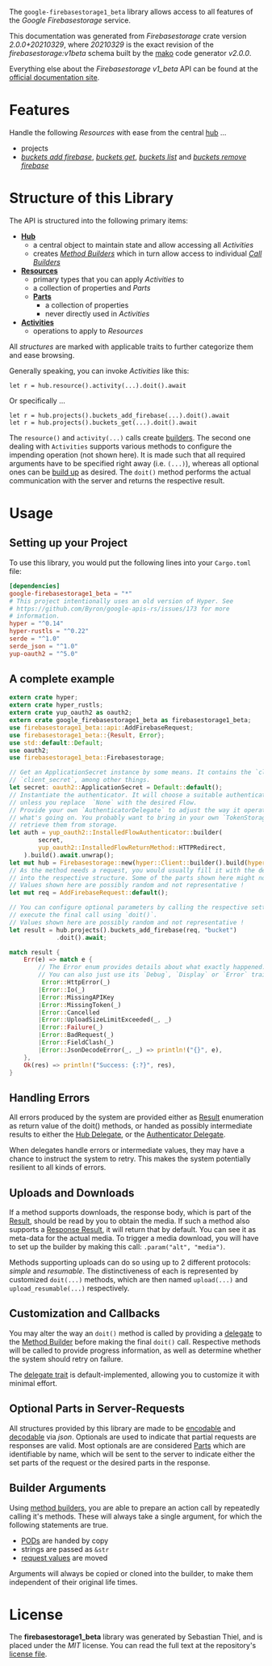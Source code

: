 <!---
DO NOT EDIT !
This file was generated automatically from 'src/mako/api/README.md.mako'
DO NOT EDIT !
-->
The `google-firebasestorage1_beta` library allows access to all features of the *Google Firebasestorage* service.

This documentation was generated from *Firebasestorage* crate version *2.0.0+20210329*, where *20210329* is the exact revision of the *firebasestorage:v1beta* schema built by the [mako](http://www.makotemplates.org/) code generator *v2.0.0*.

Everything else about the *Firebasestorage* *v1_beta* API can be found at the
[official documentation site](https://firebase.google.com/docs/storage).
# Features

Handle the following *Resources* with ease from the central [hub](https://docs.rs/google-firebasestorage1_beta/2.0.0+20210329/google_firebasestorage1_beta/Firebasestorage) ... 

* projects
 * [*buckets add firebase*](https://docs.rs/google-firebasestorage1_beta/2.0.0+20210329/google_firebasestorage1_beta/api::ProjectBucketAddFirebaseCall), [*buckets get*](https://docs.rs/google-firebasestorage1_beta/2.0.0+20210329/google_firebasestorage1_beta/api::ProjectBucketGetCall), [*buckets list*](https://docs.rs/google-firebasestorage1_beta/2.0.0+20210329/google_firebasestorage1_beta/api::ProjectBucketListCall) and [*buckets remove firebase*](https://docs.rs/google-firebasestorage1_beta/2.0.0+20210329/google_firebasestorage1_beta/api::ProjectBucketRemoveFirebaseCall)




# Structure of this Library

The API is structured into the following primary items:

* **[Hub](https://docs.rs/google-firebasestorage1_beta/2.0.0+20210329/google_firebasestorage1_beta/Firebasestorage)**
    * a central object to maintain state and allow accessing all *Activities*
    * creates [*Method Builders*](https://docs.rs/google-firebasestorage1_beta/2.0.0+20210329/google_firebasestorage1_beta/client::MethodsBuilder) which in turn
      allow access to individual [*Call Builders*](https://docs.rs/google-firebasestorage1_beta/2.0.0+20210329/google_firebasestorage1_beta/client::CallBuilder)
* **[Resources](https://docs.rs/google-firebasestorage1_beta/2.0.0+20210329/google_firebasestorage1_beta/client::Resource)**
    * primary types that you can apply *Activities* to
    * a collection of properties and *Parts*
    * **[Parts](https://docs.rs/google-firebasestorage1_beta/2.0.0+20210329/google_firebasestorage1_beta/client::Part)**
        * a collection of properties
        * never directly used in *Activities*
* **[Activities](https://docs.rs/google-firebasestorage1_beta/2.0.0+20210329/google_firebasestorage1_beta/client::CallBuilder)**
    * operations to apply to *Resources*

All *structures* are marked with applicable traits to further categorize them and ease browsing.

Generally speaking, you can invoke *Activities* like this:

```Rust,ignore
let r = hub.resource().activity(...).doit().await
```

Or specifically ...

```ignore
let r = hub.projects().buckets_add_firebase(...).doit().await
let r = hub.projects().buckets_get(...).doit().await
```

The `resource()` and `activity(...)` calls create [builders][builder-pattern]. The second one dealing with `Activities` 
supports various methods to configure the impending operation (not shown here). It is made such that all required arguments have to be 
specified right away (i.e. `(...)`), whereas all optional ones can be [build up][builder-pattern] as desired.
The `doit()` method performs the actual communication with the server and returns the respective result.

# Usage

## Setting up your Project

To use this library, you would put the following lines into your `Cargo.toml` file:

```toml
[dependencies]
google-firebasestorage1_beta = "*"
# This project intentionally uses an old version of Hyper. See
# https://github.com/Byron/google-apis-rs/issues/173 for more
# information.
hyper = "^0.14"
hyper-rustls = "^0.22"
serde = "^1.0"
serde_json = "^1.0"
yup-oauth2 = "^5.0"
```

## A complete example

```Rust
extern crate hyper;
extern crate hyper_rustls;
extern crate yup_oauth2 as oauth2;
extern crate google_firebasestorage1_beta as firebasestorage1_beta;
use firebasestorage1_beta::api::AddFirebaseRequest;
use firebasestorage1_beta::{Result, Error};
use std::default::Default;
use oauth2;
use firebasestorage1_beta::Firebasestorage;

// Get an ApplicationSecret instance by some means. It contains the `client_id` and 
// `client_secret`, among other things.
let secret: oauth2::ApplicationSecret = Default::default();
// Instantiate the authenticator. It will choose a suitable authentication flow for you, 
// unless you replace  `None` with the desired Flow.
// Provide your own `AuthenticatorDelegate` to adjust the way it operates and get feedback about 
// what's going on. You probably want to bring in your own `TokenStorage` to persist tokens and
// retrieve them from storage.
let auth = yup_oauth2::InstalledFlowAuthenticator::builder(
        secret,
        yup_oauth2::InstalledFlowReturnMethod::HTTPRedirect,
    ).build().await.unwrap();
let mut hub = Firebasestorage::new(hyper::Client::builder().build(hyper_rustls::HttpsConnector::with_native_roots()), auth);
// As the method needs a request, you would usually fill it with the desired information
// into the respective structure. Some of the parts shown here might not be applicable !
// Values shown here are possibly random and not representative !
let mut req = AddFirebaseRequest::default();

// You can configure optional parameters by calling the respective setters at will, and
// execute the final call using `doit()`.
// Values shown here are possibly random and not representative !
let result = hub.projects().buckets_add_firebase(req, "bucket")
             .doit().await;

match result {
    Err(e) => match e {
        // The Error enum provides details about what exactly happened.
        // You can also just use its `Debug`, `Display` or `Error` traits
         Error::HttpError(_)
        |Error::Io(_)
        |Error::MissingAPIKey
        |Error::MissingToken(_)
        |Error::Cancelled
        |Error::UploadSizeLimitExceeded(_, _)
        |Error::Failure(_)
        |Error::BadRequest(_)
        |Error::FieldClash(_)
        |Error::JsonDecodeError(_, _) => println!("{}", e),
    },
    Ok(res) => println!("Success: {:?}", res),
}

```
## Handling Errors

All errors produced by the system are provided either as [Result](https://docs.rs/google-firebasestorage1_beta/2.0.0+20210329/google_firebasestorage1_beta/client::Result) enumeration as return value of
the doit() methods, or handed as possibly intermediate results to either the 
[Hub Delegate](https://docs.rs/google-firebasestorage1_beta/2.0.0+20210329/google_firebasestorage1_beta/client::Delegate), or the [Authenticator Delegate](https://docs.rs/yup-oauth2/*/yup_oauth2/trait.AuthenticatorDelegate.html).

When delegates handle errors or intermediate values, they may have a chance to instruct the system to retry. This 
makes the system potentially resilient to all kinds of errors.

## Uploads and Downloads
If a method supports downloads, the response body, which is part of the [Result](https://docs.rs/google-firebasestorage1_beta/2.0.0+20210329/google_firebasestorage1_beta/client::Result), should be
read by you to obtain the media.
If such a method also supports a [Response Result](https://docs.rs/google-firebasestorage1_beta/2.0.0+20210329/google_firebasestorage1_beta/client::ResponseResult), it will return that by default.
You can see it as meta-data for the actual media. To trigger a media download, you will have to set up the builder by making
this call: `.param("alt", "media")`.

Methods supporting uploads can do so using up to 2 different protocols: 
*simple* and *resumable*. The distinctiveness of each is represented by customized 
`doit(...)` methods, which are then named `upload(...)` and `upload_resumable(...)` respectively.

## Customization and Callbacks

You may alter the way an `doit()` method is called by providing a [delegate](https://docs.rs/google-firebasestorage1_beta/2.0.0+20210329/google_firebasestorage1_beta/client::Delegate) to the 
[Method Builder](https://docs.rs/google-firebasestorage1_beta/2.0.0+20210329/google_firebasestorage1_beta/client::CallBuilder) before making the final `doit()` call. 
Respective methods will be called to provide progress information, as well as determine whether the system should 
retry on failure.

The [delegate trait](https://docs.rs/google-firebasestorage1_beta/2.0.0+20210329/google_firebasestorage1_beta/client::Delegate) is default-implemented, allowing you to customize it with minimal effort.

## Optional Parts in Server-Requests

All structures provided by this library are made to be [encodable](https://docs.rs/google-firebasestorage1_beta/2.0.0+20210329/google_firebasestorage1_beta/client::RequestValue) and 
[decodable](https://docs.rs/google-firebasestorage1_beta/2.0.0+20210329/google_firebasestorage1_beta/client::ResponseResult) via *json*. Optionals are used to indicate that partial requests are responses 
are valid.
Most optionals are are considered [Parts](https://docs.rs/google-firebasestorage1_beta/2.0.0+20210329/google_firebasestorage1_beta/client::Part) which are identifiable by name, which will be sent to 
the server to indicate either the set parts of the request or the desired parts in the response.

## Builder Arguments

Using [method builders](https://docs.rs/google-firebasestorage1_beta/2.0.0+20210329/google_firebasestorage1_beta/client::CallBuilder), you are able to prepare an action call by repeatedly calling it's methods.
These will always take a single argument, for which the following statements are true.

* [PODs][wiki-pod] are handed by copy
* strings are passed as `&str`
* [request values](https://docs.rs/google-firebasestorage1_beta/2.0.0+20210329/google_firebasestorage1_beta/client::RequestValue) are moved

Arguments will always be copied or cloned into the builder, to make them independent of their original life times.

[wiki-pod]: http://en.wikipedia.org/wiki/Plain_old_data_structure
[builder-pattern]: http://en.wikipedia.org/wiki/Builder_pattern
[google-go-api]: https://github.com/google/google-api-go-client

# License
The **firebasestorage1_beta** library was generated by Sebastian Thiel, and is placed 
under the *MIT* license.
You can read the full text at the repository's [license file][repo-license].

[repo-license]: https://github.com/Byron/google-apis-rsblob/master/LICENSE.md
